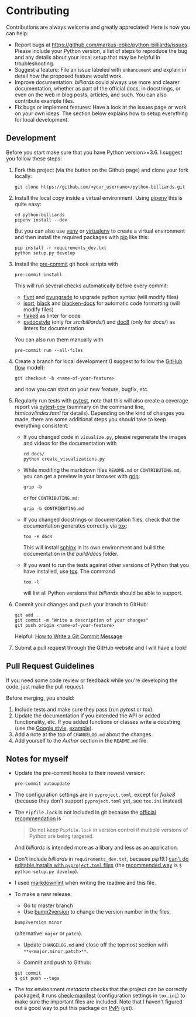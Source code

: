 # Contributing

Contributions are always welcome and greatly appreciated!
Here is how you can help:

- Report bugs at <https://github.com/markus-ebke/python-billiards/issues>.
    Please include your Python version, a list of steps to reproduce the bug and any details about your local setup that may be helpful in troubleshooting.
- Suggest a feature: File an issue labeled with `enhancement` and explain in detail how the proposed feature would work.
- Improve documentation: _billiards_ could always use more and clearer documentation, whether as part of the official docs, in docstrings, or even on the web in blog posts, articles, and such. You can also contribute example files.
- Fix bugs or implement features: Have a look at the issues page or work on your own ideas. The section below explains how to setup everything for local development.



## Development

Before you start make sure that you have Python version>=3.6.
I suggest you follow these steps:

1. Fork this project (via the button on the Github page) and clone your fork locally:

   ```shell
   git clone https://github.com/<your_username>/python-billiards.git
   ```

2. Install the local copy inside a virtual environment.
   Using [pipenv](https://pypi.org/project/pipenv/) this is quite easy:

   ```shell
   cd python-billiards
   pipenv install --dev
   ```

   But you can also use [venv](https://docs.python.org/3/library/venv.html) or [virtualenv](https://virtualenv.pypa.io/en/latest) to create a virtual environment and then install the required packages with [pip](https://pypi.org/project/pip/) like this:

   ```shell
   pip install -r requirements_dev.txt
   python setup.py develop
   ```

3. Install the [pre-commit](https://pre-commit.com) git hook scripts with

   ```shell
   pre-commit install
   ```

   This will run several checks automatically before every commit:
   - [flynt](https://github.com/ikamensh/flynt) and [pyupgrade](https://github.com/asottile/pyupgrade) to upgrade python syntax (will modify files)
   - [isort](https://pypi.org/project/isort/), [black](https://pypi.org/project/black/) and [blacken-docs](https://github.com/asottile/blacken-docs) for automatic code formatting (will modify files)
   - [flake8](https://pypi.org/project/flake8/) as linter for code
   - [pydocstyle](https://pypi.org/project/pydocstyle/) (only for _src/billiards/_) and [doc8](https://pypi.org/project/doc8/) (only for _docs/_) as linters for documentation

   You can also run them manually with

   ```shell
   pre-commit run --all-files
   ```

4. Create a branch for local development (I suggest to follow the [GitHub flow](https://guides.github.com/introduction/flow/) model):

   ```shell
   git checkout -b <name-of-your-feature>
   ```

   and now you can start on your new feature, bugfix, etc.

5. Regularly run tests with [pytest](https://pypi.org/project/pytest/), note that this will also create a coverage report via [pytest-cov](https://pypi.org/project/pytest-cov/) (summary on the command line, _htmlcov/index.html_ for details).
   Depending on the kind of changes you made, there are some additional steps you should take to keep everything consistent:

   - If you changed code in `visualize.py`, please regenerate the images and videos for the documentation with

      ```shell
      cd docs/
      python create_visualizations.py
      ```

   - While modifing the markdown files `README.md` or `CONTRIBUTING.md`, you can get a preview in your browser with [grip](https://pypi.org/project/grip/):

      ```shell
      grip -b
      ```

      or for `CONTRIBUTING.md`:

      ```shell
      grip -b CONTRIBUTING.md
      ```

   - If you changed docstrings or documentation files, check that the documentation generates correctly via [tox](https://tox.readthedocs.io/en/latest/install.html):

      ```shell
      tox -e docs
      ```

      This will install [sphinx](https://pypi.org/project/Sphinx/) in its own environment and build the documentation in the _build/docs_ folder.

   - If you want to run the tests against other versions of Python that you have installed, use [tox](https://tox.readthedocs.io/en/latest/install.html).
     The command

      ```shell
      tox -l
      ```

      will list all Python versions that _billiards_ should be able to support.

6. Commit your changes and push your branch to GitHub:

   ```shell
   git add .
   git commit -m "Write a description of your changes"
   git push origin <name-of-your-feature>
   ```

   Helpful: [How to Write a Git Commit Message](https://chris.beams.io/posts/git-commit/)

7. Submit a pull request through the GitHub website and I will have a look!



## Pull Request Guidelines

If you need some code review or feedback while you're developing the code, just make the pull request.

Before merging, you should:

1. Include tests and make sure they pass (run _pytest_ or _tox_).
2. Update the documentation if you extended the API or added functionality, etc.
   If you added functions or classes write a docstring (use the [Google style](https://google.github.io/styleguide/pyguide.html), [example](https://www.sphinx-doc.org/en/master/usage/extensions/example_google.html)).
3. Add a note at the top of `CHANGELOG.md` about the changes.
4. Add yourself to the _Author_ section in the `README.md` file.



## Notes for myself

- Update the pre-commit hooks to their newest version:

   ```shell
   pre-commit autoupdate
   ```

- The configuration settings are in `pyproject.toml`, except for _flake8_ (because they don't support `pyproject.toml` yet, see `tox.ini` instead)

- The `Pipfile.lock` is not included in git because the [official recommendation](https://pipenv.pypa.io/en/latest/basics/#general-recommendations-version-control) is
  > Do not keep `Pipfile.lock` in version control if multiple versions of Python are being targeted.

  And _billiards_ is intended more as a libary and less as an application.

- Don't include _billiards_ in `requirements_dev.txt`, because _pip19.1_ [can't do editable installs with ``pyproject.toml`` files](https://github.com/pypa/pip/issues/6375) (the [recommended way](https://setuptools.readthedocs.io/en/latest/setuptools.html#development-mode) is `$ python setup.py develop`).

- I used [markdownlint](https://marketplace.visualstudio.com/items?itemName=DavidAnson.vscode-markdownlint) when writing the readme and this file.

- To make a new release:
  - Go to master branch
  - Use [bump2version](https://pypi.org/project/bump2version/) to change the version number in the files:

  ```shell
  bump2version minor
  ```

  (alternative: `major` or `patch`).

  - Update `CHANGELOG.md` and close off the topmost section with `**v<major.minor.patch>**`.

  - Commit and push to Github:

  ```shell
  git commit
  $ git push --tags
  ```

- The _tox_ environment _metadata_ checks that the project can be correctly packaged, it runs [check-manifest](https://pypi.org/project/check-manifest/) (configuration settings in `tox.ini`) to make sure the important files are included.
  Note that I haven't figured out a good way to put this package on [PyPi](https://pypi.org/) (yet).
